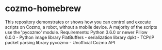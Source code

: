 # cozmo-homebrew
This repository demonstrates or shows how you can control and execute scripts on Cozmo, a robot, without a mobile device. A majority of the scripts use the 'pycozmo' module.
Requirements:
Python 3.6.0 or newer
Pillow 6.0.0 - Python image library
FlatBuffers - serialization library
dpkt - TCP/IP packet parsing library
pycozmo - Unofficial Cozmo API
